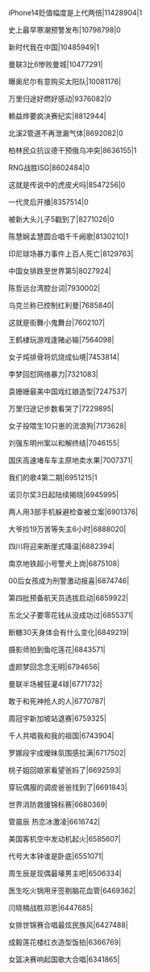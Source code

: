 iPhone14贬值幅度是上代两倍|11428904|1

史上最早寒潮预警发布|10798798|0

新时代我在中国|10485949|1

曼联3比6惨败曼城|10477291|

曝奥尼尔有意购买太阳队|10081176|

万里归途好燃好感动|9376082|0

赖益烨要疯决赛纪实|8812944|

北溪2管道不再泄漏气体|8692082|0

柏林民众抗议德干预俄乌冲突|8636155|1

RNG战胜ISG|8602484|0

这就是传说中的虎皮犬吗|8547256|0

一代灵后开播|8357514|0

被新大头儿子5戳到了|8271026|0

陈慧娴孟慧圆合唱千千阙歌|8130210|1

印尼球场暴力事件上百人死亡|8129763|

中国女排跌至世界第5|8027924|

陈哲远台湾腔台词|7930002|

乌克兰称已控制红利曼|7685840|

这就是街舞小鬼舞台|7602107|

王鹤棣玩游戏逢赌必输|7564098|

女子炖排骨将炕烧成仙境|7453814|

李梦回怼网络暴力|7321083|

袁姗姗最美中国戏红娘造型|7247537|

万里归途记步数看哭了|7229895|

女子投喂生10只崽的流浪狗|7173628|

刘强东明州案以和解终结|7046155|

国庆高速堵车车主原地卖水果|7007371|

我们的歌4第二期|6951215|1

诺贝尔奖3日起陆续揭晓|6945995|

两人用3部手机躲避检查被立案|6901376|

大爷捡19万苦等失主6小时|6888020|

四川将迎来断崖式降温|6882394|

南京地铁超小号警犬上岗|6875108|

00后女孩成为刑警激动报喜|6874746|

第四批预备航天员选拔启动|6859922|

东北父子要零花钱从没成功过|6855371|

断糖30天身体会有什么变化|6849219|

摄影师拍到鱼吃莲花|6843571|

虚颜梦回念念无明|6794656|

曼联半场被狂灌4球|6771732|

敢于和死神抢人的人|6770787|

周冠宇新加坡站退赛|6759325|

千人共唱我和我的祖国|6743904|

罗娜段宇成暧昧氛围感拉满|6717502|

桃子姐回娘家看望爸妈了|6692593|

穿玩偶服的调皮爸爸找到了|6691843|

世界消防救援锦标赛|6680369|

管晨辰 热恋冰激凌|6616742|

美国客机空中发动机起火|6585607|

代号大本钟谁是卧底|6551071|

周生辰是现偶最壕男主吧|6506334|

医生吃火锅用牙签剔脑花血管|6469362|

闫晓楠战胜邓恩|6447685|

女排世锦赛合唱最炫民族风|6427488|

成毅莲花楼红衣造型饭拍|6366769|

女篮决赛响起国歌大合唱|6341865|

